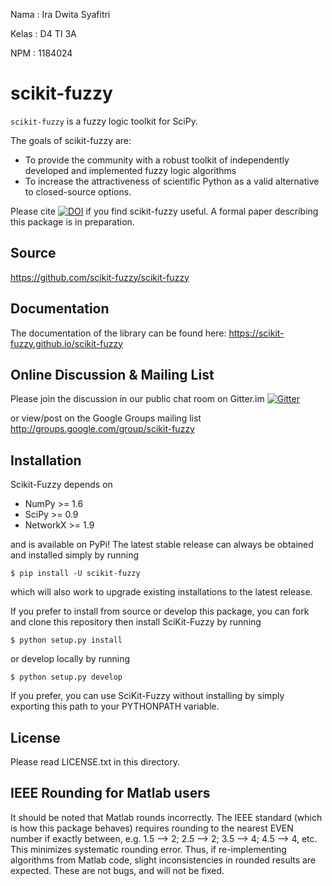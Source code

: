 Nama : Ira Dwita Syafitri 

Kelas : D4 TI 3A

NPM : 1184024



scikit-fuzzy
============

`scikit-fuzzy` is a fuzzy logic toolkit for SciPy.

The goals of scikit-fuzzy are:
* To provide the community with a robust toolkit of independently developed and
  implemented fuzzy logic algorithms
* To increase the attractiveness of scientific Python as a valid alternative to
  closed-source options.

Please cite [![DOI](https://zenodo.org/badge/8872608.svg)](https://zenodo.org/badge/latestdoi/8872608)
if you find scikit-fuzzy useful.  A formal paper describing this package is in
preparation.

Source
------

https://github.com/scikit-fuzzy/scikit-fuzzy

Documentation
-------------

The documentation of the library can be found here: https://scikit-fuzzy.github.io/scikit-fuzzy

Online Discussion & Mailing List
--------------------------------

Please join the discussion in our public chat room on Gitter.im
[![Gitter](https://badges.gitter.im/JoinChat.svg)](https://gitter.im/scikit-fuzzy/scikit-fuzzy?utm_source=badge&utm_medium=badge&utm_campaign=pr-badge&utm_content=badge)

or view/post on the Google Groups mailing list
http://groups.google.com/group/scikit-fuzzy

Installation
------------

Scikit-Fuzzy depends on

  * NumPy >= 1.6
  * SciPy >= 0.9
  * NetworkX >= 1.9

and is available on PyPi! The latest stable release can always be obtained
and installed simply by running

    $ pip install -U scikit-fuzzy

which will also work to upgrade existing installations to the latest release.


If you prefer to install from source or develop this package, you can fork and
clone this repository then install SciKit-Fuzzy by running

	$ python setup.py install

or develop locally by running

	$ python setup.py develop

If you prefer, you can use SciKit-Fuzzy without installing by simply exporting
this path to your PYTHONPATH variable.

License
-------

Please read LICENSE.txt in this directory.

IEEE Rounding for Matlab users
------------------------------

It should be noted that Matlab rounds incorrectly. The IEEE standard (which is
how this package behaves) requires rounding to the nearest EVEN number if
exactly between, e.g. 1.5 --> 2; 2.5 --> 2; 3.5 --> 4; 4.5 --> 4, etc. This
minimizes systematic rounding error. Thus, if re-implementing algorithms from
Matlab code, slight inconsistencies in rounded results are expected. These are
not bugs, and will not be fixed.

